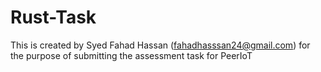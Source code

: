 # Rust-Task
This is created by Syed Fahad Hassan (fahadhasssan24@gmail.com)
for the purpose of submitting the assessment task for PeerIoT 
